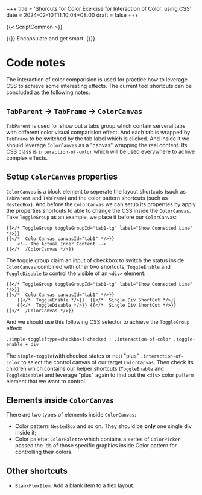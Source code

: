 +++
title = 'Shorcuts for Color Exercise for Interaction of Color, using CSS'
date = 2024-02-10T11:10:04+08:00
draft = false
+++

{{< ScriptCommon >}}

{{<lead>}}
Encapsulate and get smart. 
{{</lead>}}

# Code notes

The interaction of color comparision is used for practice how to leverage CSS to achieve some interesting effects. The current tool shortcuts can be concluded as the following notes:

## `TabParent` -> `TabFrame` -> `ColorCanvas`

`TabParent` is used for show out a tabs group which contain serveral tabs with different color visual comparision effect. And each tab is wrapped by `TabFrame` to be switched by the tab label which is clicked. And inside it we should leverage `ColorCanvas` as a "canvas" wrapping the real content. Its CSS class is `interaction-of-color` which will be used everywhere to achive complex effects.

## Setup `ColorCanvas` properties

`ColorCanvas` is a block element to seperate the layout shortcuts (such as `TabParent` and `TabFrame`) and the color pattern shortcuts (such as `NestedBox`). And before the `ColorCanvas` we can setup its properties by apply the properties shortcuts to able to change the CSS inside the `ColorCanvas`. Take `ToggleGroup` as an example, we place it before our `ColorCanvas`:

```Hugo
{{</* ToggleGroup toggleGroupId="tab1-tg" label="Show Connected Line" */>}}
{{</*  ColorCanvas canvasId="tab1" */>}}
    <!-- The Actual Inner Content -->
{{</*  /ColorCanvas */>}}
```

The toggle group claim an input of checkbox to switch the status inside `ColorCanvas` combined with other two shortcuts, `ToggleEnable` and `ToggleDisable` to control the visible of an `<div>` element:

```Hugo
{{</* ToggleGroup toggleGroupId="tab1-tg" label="Show Connected Line" */>}}
{{</*  ColorCanvas canvasId="tab1" */>}}
    {{</*  ToggleEnable */>}}  {{</*  Single Div ShortCut */>}}
    {{</*  ToggleDisable */>}} {{</*  Single Div ShortCut */>}}
{{</*  /ColorCanvas */>}}
```

And we should use this following CSS selector to achieve the `ToggleGroup` effect:
```Hugo
.simple-toggle[type=checkbox]:checked + .interaction-of-color .toggle-enable + div
```
The `simple-toggle`(with checked states or not) "plus" `.interaction-of-color` to select the control canvas of our target `ColorCanvas`. Then check its children which contains our helper shortcuts (`ToggleEnable` and `ToggleDisable`) and leverage "plus" again to find out the `<div>` color pattern element that we want to control.

## Elements inside `ColorCanvas`

There are two types of elements inside `ColorCanvas`:
- Color pattern: `NestedBox` and so on. They should be **only** one single div inside it;
- Color palette: `ColorPalette` which contains a series of `ColorPicker` passed the ids of those specific graphics inside Color pattern for controlling their colors.

## Other shortcuts

- `BlankFlexItem`: Add a blank item to a flex layout.